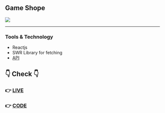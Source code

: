 ## Game Shope

<img src="https://pbs.twimg.com/media/FFqkqV_VgAIt17v?format=jpg&name=small"/>

***

### Tools & Technology
- Reactjs
- SWR Library for fetching
- [API]('https://apidocs.cheapshark.com/')

## 👇 Check 👇
### 👉 [LIVE](https://4odwj.csb.app/)
### 👉 [CODE](https://t.co/Fga3zmRM84)